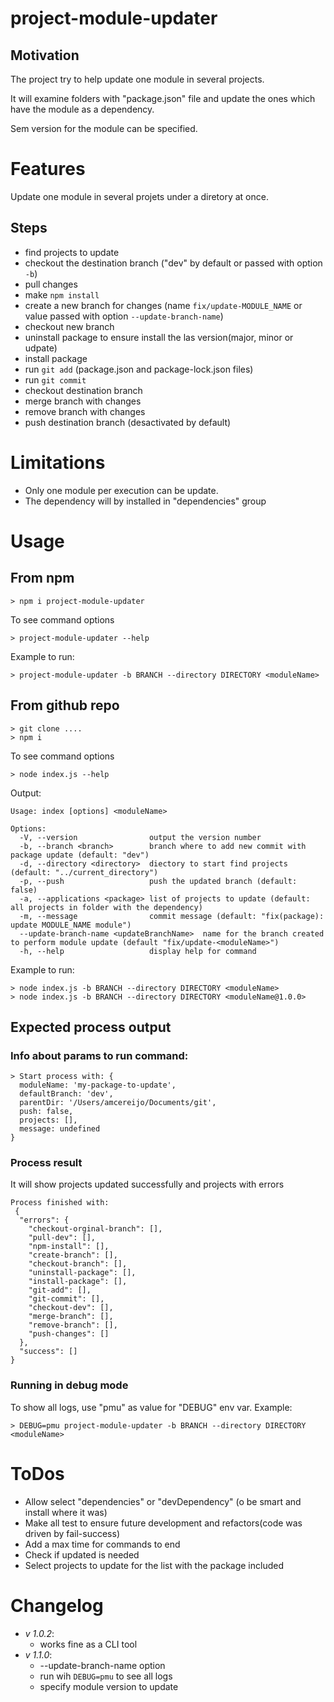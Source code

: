 # project-module-updater
## Motivation
The project try to help update one module in several projects.

It will examine folders with "package.json" file and update the ones which have the module as a dependency.

Sem version for the module can be specified.

# Features
Update one module in several projets under a diretory at once.

## Steps
* find projects to update
* checkout the destination branch ("dev" by default or passed with option `-b`)
* pull changes
* make `npm install`
* create a new branch for changes (name `fix/update-MODULE_NAME` or value passed with option `--update-branch-name`)
* checkout new branch
* uninstall package to ensure install the las version(major, minor or udpate)
* install package
* run `git add` (package.json and package-lock.json files)
* run `git commit`
* checkout destination branch
* merge branch with changes
* remove branch with changes
* push destination branch (desactivated by default)

# Limitations
* Only one module per execution can be update.
* The dependency will by installed in "dependencies" group

# Usage
## From npm
```
> npm i project-module-updater
```
To see command options
```
> project-module-updater --help
```
Example to run:
```
> project-module-updater -b BRANCH --directory DIRECTORY <moduleName>
```

## From github repo
```
> git clone ....
> npm i
```

To see command options
```
> node index.js --help
```
Output:
```
Usage: index [options] <moduleName>

Options:
  -V, --version                output the version number
  -b, --branch <branch>        branch where to add new commit with package update (default: "dev")
  -d, --directory <directory>  diectory to start find projects (default: "../current_directory")
  -p, --push                   push the updated branch (default: false)
  -a, --applications <package> list of projects to update (default: all projects in folder with the dependency)
  -m, --message                commit message (default: "fix(package): update MODULE_NAME module")
  --update-branch-name <updateBranchName>  name for the branch created to perform module update (default "fix/update-<moduleName>")
  -h, --help                   display help for command
```

Example to run:
```
> node index.js -b BRANCH --directory DIRECTORY <moduleName>
> node index.js -b BRANCH --directory DIRECTORY <moduleName@1.0.0>
```

## Expected process output
### Info about params to run command:
```
> Start process with: {
  moduleName: 'my-package-to-update',
  defaultBranch: 'dev',
  parentDir: '/Users/amcereijo/Documents/git',
  push: false,
  projects: [],
  message: undefined
}
```
### Process result
It will show projects updated successfully and projects with errors
```
Process finished with:
 {
  "errors": {
    "checkout-orginal-branch": [],
    "pull-dev": [],
    "npm-install": [],
    "create-branch": [],
    "checkout-branch": [],
    "uninstall-package": [],
    "install-package": [],
    "git-add": [],
    "git-commit": [],
    "checkout-dev": [],
    "merge-branch": [],
    "remove-branch": [],
    "push-changes": []
  },
  "success": []
}
```

### Running in debug mode
To show all logs, use "pmu" as value for "DEBUG" env var. Example:
```
> DEBUG=pmu project-module-updater -b BRANCH --directory DIRECTORY <moduleName>
```

# ToDos
* Allow select "dependencies" or "devDependency" (o be smart and install where it was)
* Make all test to ensure future development and refactors(code was driven by fail-success)
* Add a max time for commands to end
* Check if updated is needed
* Select projects to update for the list with the package included

# Changelog
* *v 1.0.2*:
  * works fine as a CLI tool
* *v 1.1.0*:
  * --update-branch-name option
  * run wih `DEBUG=pmu` to see all logs
  * specify module version to update